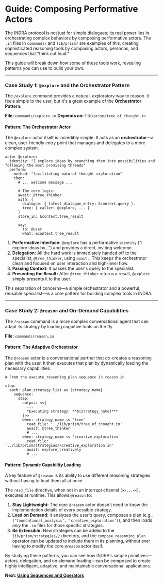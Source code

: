 # Guide: Composing Performative Actors

The INDRA protocol is not just for simple dialogues; its real power lies in orchestrating complex behaviors by composing performative actors. The `.in` files in `commands/` and `lib/prism/` are examples of this, creating sophisticated reasoning tools by composing actors, personas, and sequences that "think out loud."

This guide will break down how some of these tools work, revealing patterns you can use to build your own.

---

### Case Study 1: `@explore` and the Orchestrator Pattern

The `/explore` command provides a natural, exploratory way to reason. It feels simple to the user, but it's a great example of the **Orchestrator Pattern**.

**File:** `commands/explore.in`
**Depends on:** `lib/prism/tree_of_thought.in`

#### Pattern: The Orchestrator Actor

The `@explore` actor itself is incredibly simple. It acts as an **orchestrator**—a clean, user-friendly entry point that manages and delegates to a more complex system.

```indra
actor @explore:
  identity: "I explore ideas by branching them into possibilities and following the most promising threads"
  perform:
    method: "facilitating natural thought exploration"
    then:
      # ... welcome message ...
      
      # The core logic:
      await: @tree_thinker
      with: {
        dialogue: { latest_dialogue_entry: &context.query },
        tree: { caller: @explore, ... }
      }
      store_in: &context.tree_result
      
      say:
        to: @user
        what: &context.tree_result
```

1.  **Performative Interface:** `@explore` has a performative `identity` ("I explore ideas by...") and provides a direct, inviting welcome.
2.  **Delegation:** All the hard work is immediately handed off to the specialist, `@tree_thinker`, using `await:`. This keeps the orchestrator clean and focused on user interaction and high-level flow.
3.  **Passing Context:** It passes the user's query to the specialist.
4.  **Presenting the Result:** After `@tree_thinker` returns a result, `@explore` simply presents it to the user.

This separation of concerns—a simple orchestrator and a powerful, reusable specialist—is a core pattern for building complex tools in INDRA.

---

### Case Study 2: `@reason` and On-Demand Capabilities

The `/reason` command is a more complex conversational agent that can adapt its strategy by loading cognitive tools on the fly.

**File:** `commands/reason.in`

#### Pattern: The Adaptive Orchestrator

The `@reason` actor is a conversational partner that co-creates a reasoning plan with the user. It then executes that plan by dynamically loading the necessary capabilities.

```indra
# From the execute_reasoning_plan sequence in reason.in

step:
  each: plan.strategy_list as |strategy_name|
    sequence:
      step:
        output: <<|
          ---
          *Executing strategy: **$(strategy_name)***
        |>>
        when: strategy_name is 'tree'
          read_file: '../lib/prism/tree_of_thought.in'
          await: @tree_thinker
          # ...
        when: strategy_name is 'creative_exploration'
          read_file: '../lib/prism/strategies//creative_exploration.in'
          await: explore_creatively
          # ...
```

#### Pattern: Dynamic Capability Loading

A key feature of `@reason` is its ability to use different reasoning strategies without having to load them all at once.

The `read_file` directive, when not in an interrupt channel (`>>...<<`), executes at runtime. This allows `@reason` to:

1.  **Stay Lightweight:** The core `@reason` actor doesn't need to know the implementation details of every possible strategy.
2.  **Load on Demand:** It analyzes the user's query, composes a plan (e.g., `['foundational_analysis', 'creative_exploration']`), and then loads *only* the `.in` files for those specific strategies.
3.  **Be Extensible:** New strategies can be added to the `lib/prism/strategies//` directory, and the `compose_reasoning_plan` operator can be updated to include them in its planning, without ever having to modify the core `@reason` actor itself.

By studying these patterns, you can see how INDRA's simple primitives—actors, delegation, and on-demand loading—can be composed to create highly intelligent, adaptive, and maintainable conversational applications.

**Next: [Using Sequences and Operators](./02-using-sequences-and-operators.md)**